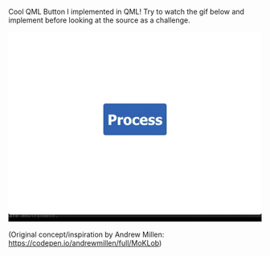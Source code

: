 Cool QML Button I implemented in QML! Try to watch the gif below and implement before looking at the source as a challenge.

![](preview.gif)


(Original concept/inspiration by Andrew Millen: https://codepen.io/andrewmillen/full/MoKLob)
